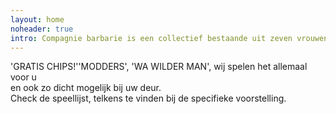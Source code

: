 ```yaml
---
layout: home
noheader: true
intro: Compagnie barbarie is een collectief bestaande uit zeven vrouwen. <a href="/nl/over-ons/">Lees meer</a>
---
```

'GRATIS CHIPS!''MODDERS', 'WA WILDER MAN', wij spelen het allemaal voor u<br>
en ook zo dicht mogelijk bij uw deur.<br>
Check de speellijst, telkens te vinden bij de specifieke voorstelling.
